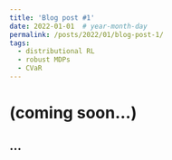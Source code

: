 ```yaml
---
title: 'Blog post #1'
date: 2022-01-01  # year-month-day
permalink: /posts/2022/01/blog-post-1/
tags:
  - distributional RL
  - robust MDPs
  - CVaR
---
```


(coming soon...)
======

...
------
